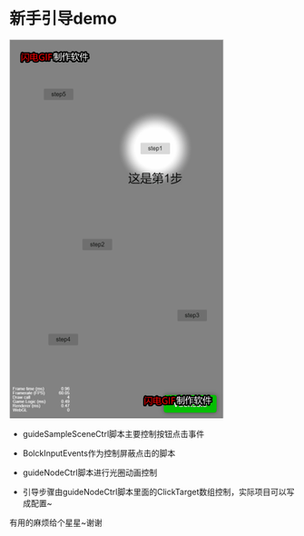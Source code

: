 # 新手引导demo
![image](https://github.com/lwg96/guideDemo/blob/master/ownFile/guide.gif)

- guideSampleSceneCtrl脚本主要控制按钮点击事件  
- BolckInputEvents作为控制屏蔽点击的脚本  
- guideNodeCtrl脚本进行光圈动画控制  

- 引导步骤由guideNodeCtrl脚本里面的ClickTarget数组控制，实际项目可以写成配置~

有用的麻烦给个星星~谢谢
